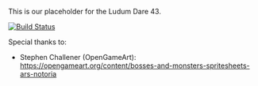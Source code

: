 This is our placeholder for the Ludum Dare 43.

[![Build Status](https://travis-ci.org/irlbayarea/ludum-43.svg?branch=master)](https://travis-ci.org/irlbayarea/ludum-43)

Special thanks to:

* Stephen Challener (OpenGameArt): https://opengameart.org/content/bosses-and-monsters-spritesheets-ars-notoria
